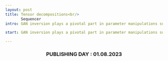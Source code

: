 ```yaml
---
layout: post
title: Tensor decompositions<br/>
       Sequencer
intro: GAN inversion plays a pivotal part in parameter manipulations such as in image manipulation. Some of these methods have a geometrical approach. In this article I visualize them and compare them with other algorithms...

start: GAN inversion plays a pivotal part in parameter manipulations such as in image manipulation. Some of these methods have a geometrical approach. In this article I visualize them and compare them with other algorithms...

---
```



### <center>PUBLISHING DAY : 01.08.2023</center>